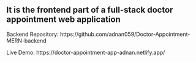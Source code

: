 <h2>It is the frontend part of a full-stack doctor appointment web application</h2>
<p>Backend Repository: https://github.com/adnan059/Doctor-Appointment-MERN-backend</p>
<p>Live Demo: https://doctor-appointment-app-adnan.netlify.app/ </p>
